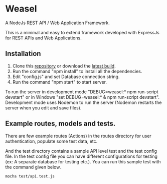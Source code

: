 # Weasel
A NodeJs REST API / Web Application Framework.

This is a minimal and easy to extend framework developed with ExpressJs for REST APIs and Web Applications. 

## Installation

1. Clone this [repository](https://github.com/nadeeth/weasel.git) or download the [latest build](https://github.com/nadeeth/weasel/archive/master.zip).
2. Run the command "npm install" to install all the dependencies.
3. Edit "config.js" and set Database connection string.
4. Run the command "npm start" to start server.

To run the server in development mode "DEBUG=weasel:* npm run-script devstart" or in Windows "set DEBUG=weasel:* & npm run-script devstart". Development mode uses Nodemon to run the server (Nodemon restarts the server when you edit and save files).

## Example routes, models and tests.

There are few example routes (Actions) in the routes directory for user authentication, populate some test data, etc.

And the test directory contains a sample API level test and the test config file. In the test config file you can have different configurations for testing (ex: A separate database for testing etc.). You can run this sample test with the command given below.

    mocha test/api.test.js


